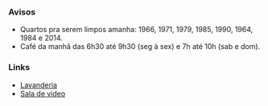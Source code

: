 ### Avisos
- Quartos pra serem limpos amanha: 1966, 1971, 1979, 1985, 1990, 1964, 1984 e 2014.
- Café da manhã das 6h30 até 9h30 (seg à sex) e 7h até 10h (sab e dom).

### Links
- [Lavanderia](https://docs.google.com/spreadsheets/d/1W_GJbY0VLUJGhIx9h9wciLpElWULUlwtVCLnrXXiBCw/edit#gid=1125504697)
- [Sala de video](https://docs.google.com/spreadsheets/d/1yuPXWI7uhDfXMNP5LNjd4i9sMmMNIkR1wicR4VrDuvo/edit#gid=0)
